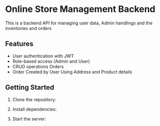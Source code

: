 # Online Store Management Backend

This is a backend API for managing user data, Admin handlings and the inventories and orders

## Features
- User authentication with JWT
- Role-based access (Admin and User)
- CRUD operations Orders
- Order Created by User Using Address and Product details

## Getting Started
1. Clone the repository:
  
2. Install dependencies:
   
3. Start the server:


